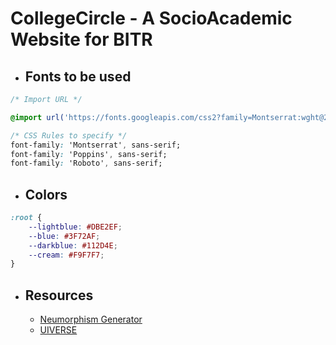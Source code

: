 # CollegeCircle - A SocioAcademic Website for BITR

- ## Fonts to be used
```css
/* Import URL */

@import url('https://fonts.googleapis.com/css2?family=Montserrat:wght@200;300;400;500;600;700;800;900&family=Poppins:wght@200;300;400;500;600;700&family=Roboto:wght@300;400;500;700;900&display=swap');

/* CSS Rules to specify */
font-family: 'Montserrat', sans-serif;
font-family: 'Poppins', sans-serif;
font-family: 'Roboto', sans-serif;
```


- ## Colors
```css
:root {
    --lightblue: #DBE2EF;
    --blue: #3F72AF;
    --darkblue: #112D4E;
    --cream: #F9F7F7;
}
```

- ## Resources

    - [Neumorphism Generator](neumorphism.io)
    - [UIVERSE](uiverse.io)


